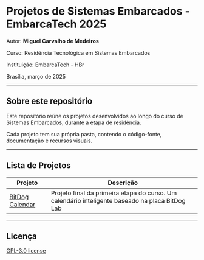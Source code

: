 # Projetos de Sistemas Embarcados - EmbarcaTech 2025

Autor: **Miguel Carvalho de Medeiros**

Curso: Residência Tecnológica em Sistemas Embarcados

Instituição: EmbarcaTech - HBr

Brasília, março de 2025

---

## Sobre este repositório

Este repositório reúne os projetos desenvolvidos ao longo do curso de Sistemas Embarcados, durante a etapa de residência.  

Cada projeto tem sua própria pasta, contendo o código-fonte, documentação e recursos visuais.

---

## Lista de Projetos

| Projeto | Descrição |
|---------|-----------|
| [BitDog Calendar](./projetos/bitdog_calendar)| Projeto final da primeira etapa do curso. Um calendário inteligente baseado na placa BitDog Lab |

---

## Licença

[GPL-3.0 license](.LICENSE)

